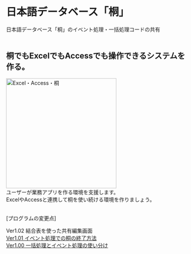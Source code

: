# 日本語データベース「桐」
日本語データベース「桐」のイベント処理・一括処理コードの共有
<br/><br/>
 
## 桐でもExcelでもAccessでも操作できるシステムを作る。
<img src="https://cdn-ak.f.st-hatena.com/images/fotolife/m/muramoto1041/20241111/20241111132417.png" alt="Excel・Access・桐" width="300" height="300"><br/>
ユーザーが業務アプリを作る環境を支援します。<br/>
ExcelやAccessと連携して桐を使い続ける環境を作りましょう。<br/>
<br/>

[プログラムの変更点]
<!--'[Ver1.00  一括処理とイベント処理の使い分け](#) -->
Ver1.02  結合表を使った共有編集画面<br/>
[Ver1.01 イベント処理での桐の終了方法](https://kiri-help.hatenablog.com/entry/v101)  
[Ver1.00  一括処理とイベント処理の使い分け](https://kiri-help.hatenablog.com/entry/v100)<br/>
